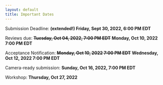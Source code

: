```yaml
---
layout: default
title: Important Dates
---
```


Submission Deadline: **(extended!) Friday, Sept 30, 2022, 6:00 PM EDT**

Reviews due: ~~**Tuesday, Oct 04, 2022, 7:00 PM EDT**~~ **Monday, Oct 10, 2022 7:00 PM EDT**

Acceptance Notification: ~~**Monday, Oct 10, 2022 7:00 PM EDT**~~ **Wednesday, Oct 12, 2022 7:00 PM EDT**

Camera-ready submission: **Sunday, Oct 16, 2022, 7:00 PM EDT**

Workshop: **Thursday, Oct 27, 2022**
